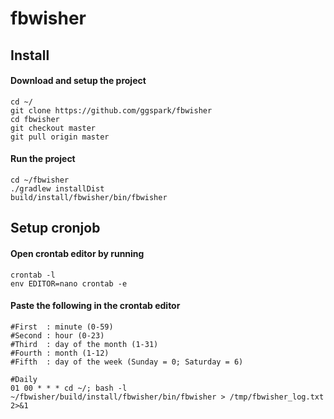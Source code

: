 # fbwisher

## Install
#### Download and setup the project
```
cd ~/
git clone https://github.com/ggspark/fbwisher
cd fbwisher
git checkout master
git pull origin master
```
#### Run the project
```
cd ~/fbwisher
./gradlew installDist
build/install/fbwisher/bin/fbwisher
```


## Setup cronjob
#### Open crontab editor by running
```
crontab -l
env EDITOR=nano crontab -e
```

#### Paste the following in the crontab editor
```
#First  : minute (0-59)
#Second : hour (0-23)
#Third  : day of the month (1-31)
#Fourth : month (1-12)
#Fifth  : day of the week (Sunday = 0; Saturday = 6)

#Daily
01 00 * * * cd ~/; bash -l ~/fbwisher/build/install/fbwisher/bin/fbwisher > /tmp/fbwisher_log.txt 2>&1
```
